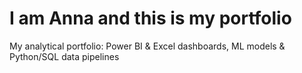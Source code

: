# I am Anna and this is my portfolio
My analytical portfolio: Power BI &amp; Excel dashboards, ML models &amp; Python/SQL data pipelines
